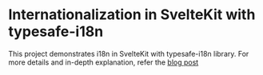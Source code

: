 # Internationalization in SvelteKit with typesafe-i18n

This project demonstrates i18n in SvelteKit with typesafe-i18n library. For more details and in-depth explanation, refer the [blog post](https://blog.aakashgoplani.in)
